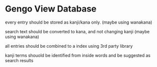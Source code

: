 # Gengo View Database

every entry should be stored as kanji/kana only. (maybe using wanakana)

search text should be converted to kana, and not changing kanji (maybe using wanakana)

all entries should be combined to a index using 3rd party library

kanji terms shouold be identified from inside words and be suggested as search results
